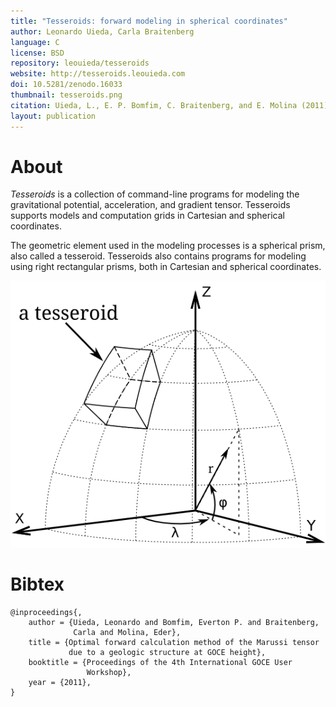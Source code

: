 ```yaml
---
title: "Tesseroids: forward modeling in spherical coordinates"
author: Leonardo Uieda, Carla Braitenberg
language: C
license: BSD
repository: leouieda/tesseroids
website: http://tesseroids.leouieda.com
doi: 10.5281/zenodo.16033
thumbnail: tesseroids.png
citation: Uieda, L., E. P. Bomfim, C. Braitenberg, and E. Molina (2011), Optimal forward calculation method of the Marussi tensor due to a geologic structure at GOCE height, Proceedings of the 4th International GOCE User Workshop.
layout: publication
---
```


# About

<div class="row">
<div class="col-md-6">

<p>
<em>Tesseroids</em> is a collection of command-line programs for modeling the
gravitational potential, acceleration, and gradient tensor. Tesseroids supports
models and computation grids in Cartesian and spherical coordinates.
</p>
<p>
The geometric element used in the modeling processes is a spherical prism, also
called a tesseroid. Tesseroids also contains programs for modeling using right
rectangular prisms, both in Cartesian and spherical coordinates.
</p>

</div>
<div class="col-md-6">

<img src="/images/tesseroid.png"
     title="A tesseroid in a geocentric coordinate system."></img>

</div>
</div>

# Bibtex

    @inproceedings{,
        author = {Uieda, Leonardo and Bomfim, Everton P. and Braitenberg,
                  Carla and Molina, Eder},
        title = {Optimal forward calculation method of the Marussi tensor
                 due to a geologic structure at GOCE height},
        booktitle = {Proceedings of the 4th International GOCE User
                     Workshop},
        year = {2011},
    }

